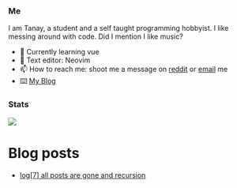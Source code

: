 ### Me

I am Tanay, a student and a self taught programming hobbyist. I like messing around with code. Did I mention I like music?

- 🌱 Currently learning vue
- 📔 Text editor: Neovim
- 📫 How to reach me: shoot me a message on [reddit](https://reddit.com/u/KidnappingNemo) or [email](mailto:tanaybhardwaj24@gmail.com) me
- ⌨️ [My Blog](https://blogafee.vercel.app/) 

### Stats
<img src="https://github-readme-stats.vercel.app/api?username=tanaybhardwaj24&theme=gruvbox&show_icons=true&count_private=true"/>

# Blog posts
<!-- BLOG-POST-LIST:START -->
- [log[7] all posts are gone and recursion](https://blogafee.vercel.app/blog/recursion-lost-blogs)
<!-- BLOG-POST-LIST:END -->
